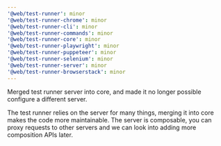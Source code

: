 ```yaml
---
'@web/test-runner': minor
'@web/test-runner-chrome': minor
'@web/test-runner-cli': minor
'@web/test-runner-commands': minor
'@web/test-runner-core': minor
'@web/test-runner-playwright': minor
'@web/test-runner-puppeteer': minor
'@web/test-runner-selenium': minor
'@web/test-runner-server': minor
'@web/test-runner-browserstack': minor
---
```


Merged test runner server into core, and made it no longer possible configure a different server.

The test runner relies on the server for many things, merging it into core makes the code more maintainable. The server is composable, you can proxy requests to other servers and we can look into adding more composition APIs later.
